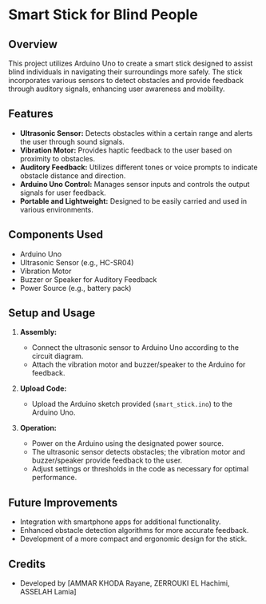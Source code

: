 # Smart Stick for Blind People

## Overview
This project utilizes Arduino Uno to create a smart stick designed to assist blind individuals in navigating their surroundings more safely. The stick incorporates various sensors to detect obstacles and provide feedback through auditory signals, enhancing user awareness and mobility.

## Features
- **Ultrasonic Sensor:** Detects obstacles within a certain range and alerts the user through sound signals.
- **Vibration Motor:** Provides haptic feedback to the user based on proximity to obstacles.
- **Auditory Feedback:** Utilizes different tones or voice prompts to indicate obstacle distance and direction.
- **Arduino Uno Control:** Manages sensor inputs and controls the output signals for user feedback.
- **Portable and Lightweight:** Designed to be easily carried and used in various environments.

## Components Used
- Arduino Uno
- Ultrasonic Sensor (e.g., HC-SR04)
- Vibration Motor
- Buzzer or Speaker for Auditory Feedback
- Power Source (e.g., battery pack)

## Setup and Usage
1. **Assembly:**
   - Connect the ultrasonic sensor to Arduino Uno according to the circuit diagram.
   - Attach the vibration motor and buzzer/speaker to the Arduino for feedback.

2. **Upload Code:**
   - Upload the Arduino sketch provided (`smart_stick.ino`) to the Arduino Uno.

3. **Operation:**
   - Power on the Arduino using the designated power source.
   - The ultrasonic sensor detects obstacles; the vibration motor and buzzer/speaker provide feedback to the user.
   - Adjust settings or thresholds in the code as necessary for optimal performance.

## Future Improvements
- Integration with smartphone apps for additional functionality.
- Enhanced obstacle detection algorithms for more accurate feedback.
- Development of a more compact and ergonomic design for the stick.

## Credits
- Developed by [AMMAR KHODA Rayane, ZERROUKI EL Hachimi, ASSELAH Lamia]
